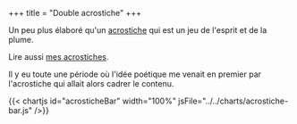 +++
title = "Double acrostiche"
+++

Un peu plus élaboré qu'un [acrostiche](https://fr.wikipedia.org/wiki/Acrostiche) qui est un jeu de l'esprit et de la plume.

Lire aussi [mes acrostiches](/tags/acrostiche).

Il y eu toute une période où l'idée poétique me venait en premier par l'acrostiche qui allait alors cadrer le contenu.

{{< chartjs id="acrosticheBar" width="100%" jsFile="../../charts/acrostiche-bar.js" />}}
